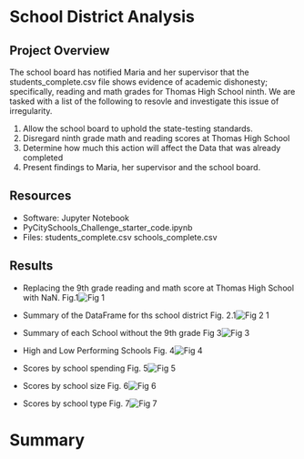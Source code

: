 # School District Analysis

## Project Overview
The school board has notified Maria and her supervisor that the students_complete.csv file shows evidence of academic dishonesty; specifically, reading and math grades for Thomas High School ninth. We are tasked with a list of the following to resovle and investigate this issue of irregularity.
1. Allow the school board to uphold the state-testing standards.
2. Disregard ninth grade math and reading scores at Thomas High School
3. Determine how much this action will affect the Data that was already completed
4. Present findings to Maria, her supervisor and the school board.

## Resources
- Software: Jupyter Notebook
- PyCitySchools_Challenge_starter_code.ipynb
- Files: students_complete.csv
         schools_complete.csv
         
## Results
- Replacing the 9th grade reading and math score at Thomas High School with NaN. Fig.1![Fig 1](https://user-images.githubusercontent.com/78861458/111173718-40d46680-857d-11eb-93bc-0f4392d5faa3.png)


- Summary of the DataFrame for ths school district Fig. 2.1![Fig 2 1](https://user-images.githubusercontent.com/78861458/111173429-05d23300-857d-11eb-880e-2d834a27a5ea.png)


- Summary of each School without the 9th grade Fig 3![Fig 3](https://user-images.githubusercontent.com/78861458/111174976-5007e400-857e-11eb-83e4-9d07f5f4f1b6.png)


- High and Low Performing Schools Fig. 4![Fig 4](https://user-images.githubusercontent.com/78861458/111175538-e76d3700-857e-11eb-89c1-f995de2b2d5e.png)


- Scores by school spending Fig. 5![Fig 5](https://user-images.githubusercontent.com/78861458/111177414-93635200-8580-11eb-84cd-cfdc296be510.png)


- Scores by school size Fig. 6![Fig 6](https://user-images.githubusercontent.com/78861458/111178107-35833a00-8581-11eb-8009-6b474ff6451a.png)


- Scores by school type Fig. 7![Fig 7](https://user-images.githubusercontent.com/78861458/111178497-990d6780-8581-11eb-87b2-2c917ff675f3.png)


# Summary





